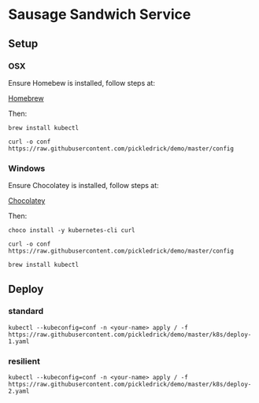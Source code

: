# Sausage Sandwich Service #


## Setup ##

### OSX ###

Ensure Homebew is installed, follow steps at:

[Homebrew](https://brew.sh)

Then:

`brew install kubectl`

`curl -o conf https://raw.githubusercontent.com/pickledrick/demo/master/config`

### Windows ###

Ensure Chocolatey is installed, follow steps at:

[Chocolatey](https://chocolatey.org/install)

Then:

`choco install -y kubernetes-cli curl`

`curl -o conf https://raw.githubusercontent.com/pickledrick/demo/master/config`

`brew install kubectl`

## Deploy ##

### standard ###

`kubectl --kubeconfig=conf -n <your-name> apply /
 -f https://raw.githubusercontent.com/pickledrick/demo/master/k8s/deploy-1.yaml`

### resilient ###

`kubectl --kubeconfig=conf -n <your-name> apply /
-f https://raw.githubusercontent.com/pickledrick/demo/master/k8s/deploy-2.yaml`


